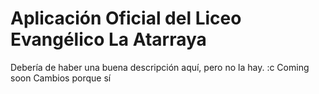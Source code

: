# Aplicación Oficial del Liceo Evangélico La Atarraya

Debería de haber una buena descripción aquí, pero no la hay. :c
Coming soon
Cambios porque sí